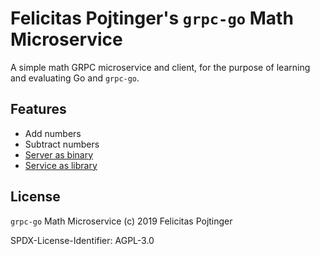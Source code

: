 # Felicitas Pojtinger's `grpc-go` Math Microservice

A simple math GRPC microservice and client, for the purpose of learning and evaluating Go and `grpc-go`.

## Features

- Add numbers
- Subtract numbers
- [Server as binary](./cmd/grpc-math-server/main.go)
- [Service as library](./lib/svc/svc.go)

## License

`grpc-go` Math Microservice (c) 2019 Felicitas Pojtinger

SPDX-License-Identifier: AGPL-3.0
